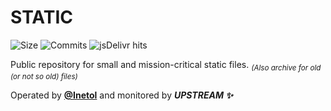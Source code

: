 # STATIC
![Size](https://img.shields.io/github/repo-size/Inetol/static?color=5271FF&label=size&style=flat-square)
![Commits](https://img.shields.io/github/commit-activity/m/Inetol/static?color=5271FF&label=commits&style=flat-square)
![jsDelivr hits](https://data.jsdelivr.com/v1/package/gh/Inetol/static/badge)

Public repository for small and mission-critical static files. <sub>*(Also archive for old (or not so old) files)*</sub>

Operated by **[@Inetol](https://github.com/Inetol)** and monitored by ***UPSTREAM ✨***
